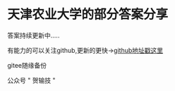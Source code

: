 <!--
 * 
 *    ┏┓　　　┏┓
 *  ┏┛┻━━━┛┻┓
 *  ┃　　　　　　　┃
 *  ┃　　　━　　　┃
 *  ┃　＞　　　＜　┃
 *  ┃　　　　　　　┃
 *  ┃...　⌒　...　┃
 *  ┃　　　　　　　┃
 *  ┗━┓　　　┏━┛
 *      ┃　　　┃　
 *      ┃　　　┃
 *      ┃　　　┃
 *      ┃　　　┃  神兽保佑
 *      ┃　　　┃  代码无bug　　
 *      ┃　　　┃
 *      ┃　　　┗━━━┓
 *      ┃　　　　　　　┣┓
 *      ┃　　　　　　　┏┛
 *      ┗┓┓┏━┳┓┏┛
 *        ┃┫┫　┃┫┫
 *        ┗┻┛　┗┻┛
 * 
 * @Author: Secretary_He
 * @Date: 2022-03-02 18:34:48
 * @LastEditTime: 2022-03-02 19:09:17
 * @LastEditors: Secretary_He
 * @Description: 
 * @FilePath: \TJAU_answer_sharing\README.md
 * 冲!
 -->

<!--
 *                        ::
 *                       :;J7, :,                        ::;7:
 *                       ,ivYi, ,                       ;LLLFS:
 *                       :iv7Yi                       :7ri;j5PL
 *                      ,:ivYLvr                    ,ivrrirrY2X,
 *                      :;r@Wwz.7r:                :ivu@kexianli.
 *                     :iL7::,:::iiirii:ii;::::,,irvF7rvvLujL7ur
 *                    ri::,:,::i:iiiiiii:i:irrv177JX7rYXqZEkvv17
 *                 ;i:, , ::::iirrririi:i:::iiir2XXvii;L8OGJr71i
 *               :,, ,,:   ,::ir@mingyi.irii:i:::j1jri7ZBOS7ivv,
 *                  ,::,    ::rv77iiiriii:iii:i::,rvLq@huhao.Li
 *              ,,      ,, ,:ir7ir::,:::i;ir:::i:i::rSGGYri712:
 *            :::  ,v7r:: ::rrv77:, ,, ,:i7rrii:::::, ir7ri7Lri
 *           ,     2OBBOi,iiir;r::        ,irriiii::,, ,iv7Luur:
 *         ,,     i78MBBi,:,:::,:,  :7FSL: ,iriii:::i::,,:rLqXv::
 *         :      iuMMP: :,:::,:ii;2GY7OBB0viiii:i:iii:i:::iJqL;::
 *        ,     ::::i   ,,,,, ::LuBBu BBBBBErii:i:i:i:i:i:i:r77ii
 *       ,       :       , ,,:::rruBZ1MBBqi, :,,,:::,::::::iiriri:
 *      ,               ,,,,::::i:  @arqiao.       ,:,, ,:::ii;i7:
 *     :,       rjujLYLi   ,,:::::,:::::::::,,   ,:i,:,,,,,::i:iii
 *     ::      BBBBBBBBB0,    ,,::: , ,:::::: ,      ,,,, ,,:::::::
 *     i,  ,  ,8BMMBBBBBBi     ,,:,,     ,,, , ,   , , , :,::ii::i::
 *     :      iZMOMOMBBM2::::::::::,,,,     ,,,,,,:,,,::::i:irr:i:::,
 *     i   ,,:;u0MBMOG1L:::i::::::  ,,,::,   ,,, ::::::i:i:iirii:i:i:
 *     :    ,iuUuuXUkFu7i:iii:i:::, :,:,: ::::::::i:i:::::iirr7iiri::
 *     :     :rk@Yizero.i:::::, ,:ii:::::::i:::::i::,::::iirrriiiri::,
 *      :      5BMBBBBBBSr:,::rv2kuii:::iii::,:i:,, , ,,:,:i@petermu.,
 *           , :r50EZ8MBBBBGOBBBZP7::::i::,:::::,: :,:,::i;rrririiii::
 *               :jujYY7LS0ujJL7r::,::i::,::::::::::::::iirirrrrrrr:ii:
 *            ,:  :@kevensun.:,:,,,::::i:i:::::,,::::::iir;ii;7v77;ii;i,
 *            ,,,     ,,:,::::::i:iiiii:i::::,, ::::iiiir@xingjief.r;7:i,
 *         , , ,,,:,,::::::::iiiiiiiiii:,:,:::::::::iiir;ri7vL77rrirri::
 *          :,, , ::::::::i:::i:::i:i::,,,,,:,::i:i:::iir;@Secbone.ii:::
 * 
 * @Author: Secretary_He
 * @Date: 2022-03-02 18:34:48
 * @LastEditTime: 2022-03-02 18:48:49
 * @LastEditors: Secretary_He
 * @Description: 
 * @FilePath: \TJAU_answer_sharing\README.md
 * 冲!
 -->

<!--
 * _______________#########_______________________ 
 * ______________############_____________________ 
 * ______________#############____________________ 
 * _____________##__###########___________________ 
 * ____________###__######_#####__________________ 
 * ____________###_#######___####_________________ 
 * ___________###__##########_####________________ 
 * __________####__###########_####_______________ 
 * ________#####___###########__#####_____________ 
 * _______######___###_########___#####___________ 
 * _______#####___###___########___######_________ 
 * ______######___###__###########___######_______ 
 * _____######___####_##############__######______ 
 * ____#######__#####################_#######_____ 
 * ____#######__##############################____ 
 * ___#######__######_#################_#######___ 
 * ___#######__######_######_#########___######___ 
 * ___#######____##__######___######_____######___ 
 * ___#######________######____#####_____#####____ 
 * ____######________#####_____#####_____####_____ 
 * _____#####________####______#####_____###______ 
 * ______#####______;###________###______#________ 
 * ________##_______####________####______________ 
 * 
 * @Author: Secretary_He
 * @Date: 2022-03-02 18:34:48
 * @LastEditTime: 2022-03-02 18:39:04
 * @LastEditors: Secretary_He
 * @Description: 
 * @FilePath: \TJAU_answer_sharing\README.md
 * 冲!
 -->


 # 天津农业大学的部分答案分享

答案持续更新中.....

有能力的可以关注github,更新的更快→[github地址戳这里](https://github.com/heshuji/TJAU_answer_sharing)

gitee随缘备份

公众号 " 贺输技 "